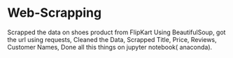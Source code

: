 # Web-Scrapping
Scrapped the data on shoes product from FlipKart Using BeautifulSoup, got the url using requests, Cleaned the Data, Scrapped Title, Price, Reviews, Customer Names, Done all this things on jupyter notebook( anaconda).
